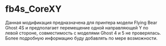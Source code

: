 # fb4s_CoreXY

  Данная модификация предназначена для принтера модели Flying Bear Ghost 4S и предполагает перемещение одной направляющей Y по левой стороне, совместимость с моделями Ghost 4 и 5 не проверялась.
Более подробную информацию буду добавлять по мере возможности.
